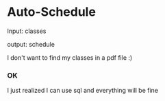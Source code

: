 # Auto-Schedule

Input: classes

output: schedule

I don't want to find my classes in a pdf file :)



### OK

I just realized I can use sql and everything will be fine

